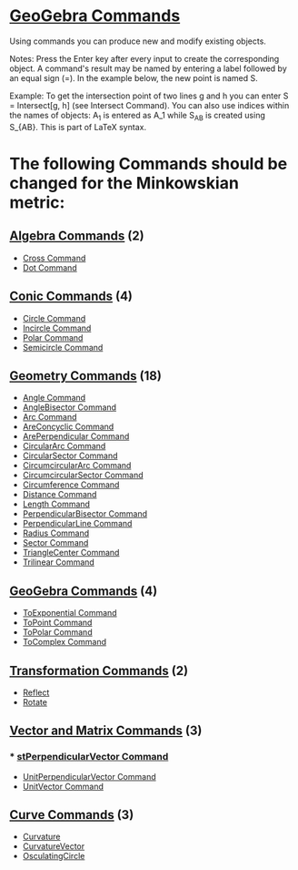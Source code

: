 # [GeoGebra Commands](https://wiki.geogebra.org/en/Commands)

Using commands you can produce new and modify existing objects. 

Notes: Press the Enter key after every input to create the corresponding object. A command's result may be named by entering a label followed by an equal sign (=). In the example below, the new point is named S.

Example: To get the intersection point of two lines g and h you can enter S = Intersect[g, h] (see Intersect Command).
You can also use indices within the names of objects: A<sub>1</sub> is entered as A_1 while S<sub>AB</sub> is created using S_{AB}. This is part of LaTeX syntax.

# The following Commands should be changed for the Minkowskian metric:

## [Algebra Commands](https://wiki.geogebra.org/en/Algebra_Commands) (2)
* [Cross Command](https://wiki.geogebra.org/en/Cross%20Command)
* [Dot Command](https://wiki.geogebra.org/en/Dot%20Command)

## [Conic Commands](https://wiki.geogebra.org/en/Conic_Commands) (4)
* [Circle Command](https://wiki.geogebra.org/en/Circle%20Command)
* [Incircle Command](https://wiki.geogebra.org/en/Incircle%20Command)
* [Polar Command](https://wiki.geogebra.org/en/Polar%20Command)
* [Semicircle Command](https://wiki.geogebra.org/en/Semicircle%20Command)

## [Geometry Commands](https://wiki.geogebra.org/en/Geometry_Commands) (18)
* [Angle Command](https://wiki.geogebra.org/en/Angle%20Command)
* [AngleBisector Command](https://wiki.geogebra.org/en/AngleBisector%20Command)
* [Arc Command](https://wiki.geogebra.org/en/Arc%20Command)
* [AreConcyclic Command](https://wiki.geogebra.org/en/AreConcyclic%20Command)
* [ArePerpendicular Command](https://wiki.geogebra.org/en/ArePerpendicular%20Command)
* [CircularArc Command](https://wiki.geogebra.org/en/CircularArc%20Command)
* [CircularSector Command](https://wiki.geogebra.org/en/CircularSector%20Command)
* [CircumcircularArc Command](https://wiki.geogebra.org/en/CircumcircularArc%20Command)
* [CircumcircularSector Command](https://wiki.geogebra.org/en/CircumcircularSector%20Command)
* [Circumference Command](https://wiki.geogebra.org/en/Circumference%20Command)
* [Distance Command](https://wiki.geogebra.org/en/Distance%20Command)
* [Length Command](https://wiki.geogebra.org/en/Length%20Command)
* [PerpendicularBisector Command](https://wiki.geogebra.org/en/PerpendicularBisector%20Command)
* [PerpendicularLine Command](https://wiki.geogebra.org/en/PerpendicularLine%20Command)
* [Radius Command](https://wiki.geogebra.org/en/Radius%20Command)
* [Sector Command](https://wiki.geogebra.org/en/Sector%20Command)
* [TriangleCenter Command](https://wiki.geogebra.org/en/TriangleCenter%20Command)
* [Trilinear Command](https://wiki.geogebra.org/en/Trilinear%20Command)

## [GeoGebra Commands](https://wiki.geogebra.org/en/GeoGebra_Commands) (4)
* [ToExponential Command](https://wiki.geogebra.org/en/Exponential_Command)
* [ToPoint Command](https://wiki.geogebra.org/en/ToPoint%20Command)
* [ToPolar Command](https://wiki.geogebra.org/en/ToPolar%20Command)
* [ToComplex Command](https://wiki.geogebra.org/en/ToComplex%20Command)

## [Transformation Commands](https://wiki.geogebra.org/en/Transformation_Commands) (2)
* [Reflect](https://wiki.geogebra.org/en/Reflect_Command)
* [Rotate](https://wiki.geogebra.org/en/Rotate_Command)

## [Vector and Matrix Commands](https://wiki.geogebra.org/en/Vector_and_Matrix_Commands) (3)
### * [stPerpendicularVector Command](https://github.com/probaxeoxebra/probaMinkoski/blob/master/Comandos/stPerpendicularVector%20Command.md)
* [UnitPerpendicularVector Command](https://wiki.geogebra.org/en/UnitPerpendicularVector%20Command)
* [UnitVector Command](https://wiki.geogebra.org/en/UnitVector%20Command)

## [Curve Commands](https://wiki.geogebra.org/en/Curves) (3)
* [Curvature](https://wiki.geogebra.org/en/CurvatureVector_Command)
* [CurvatureVector](https://wiki.geogebra.org/en/CurvatureVector_Command)
* [OsculatingCircle](https://wiki.geogebra.org/en/OsculatingCircle_Command)



